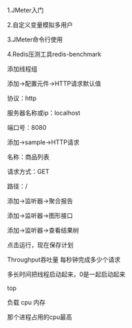 1.JMeter入门

2.自定义变量模拟多用户

3.JMeter命令行使用

4.Redis压测工具redis-benchmark

添加线程组

添加→配置元件→HTTP请求默认值

协议：http

服务器名称或ip：localhost

端口号：8080

添加→sample→HTTP请求

名称：商品列表

请求方式：GET

路径：/

添加→监听器→聚合报告

添加→监听器→图形接口

添加→监听器→查看结果树

点击运行，现在保存计划

Throughput吞吐量 每秒钟完成多少个请求



多长时间把线程启动起来，0是一起启动起来





top

负载 cpu 内存

那个进程占用的cpu最高